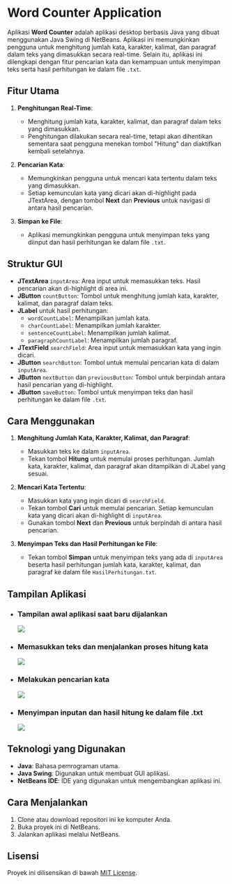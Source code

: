 # Word Counter Application

Aplikasi **Word Counter** adalah aplikasi desktop berbasis Java yang dibuat menggunakan Java Swing di NetBeans. Aplikasi ini memungkinkan pengguna untuk menghitung jumlah kata, karakter, kalimat, dan paragraf dalam teks yang dimasukkan secara real-time. Selain itu, aplikasi ini dilengkapi dengan fitur pencarian kata dan kemampuan untuk menyimpan teks serta hasil perhitungan ke dalam file `.txt`.

## Fitur Utama

1. **Penghitungan Real-Time**:
   - Menghitung jumlah kata, karakter, kalimat, dan paragraf dalam teks yang dimasukkan.
   - Penghitungan dilakukan secara real-time, tetapi akan dihentikan sementara saat pengguna menekan tombol "Hitung" dan diaktifkan kembali setelahnya.

2. **Pencarian Kata**:
   - Memungkinkan pengguna untuk mencari kata tertentu dalam teks yang dimasukkan.
   - Setiap kemunculan kata yang dicari akan di-highlight pada JTextArea, dengan tombol **Next** dan **Previous** untuk navigasi di antara hasil pencarian.

3. **Simpan ke File**:
   - Aplikasi memungkinkan pengguna untuk menyimpan teks yang diinput dan hasil perhitungan ke dalam file `.txt`.

## Struktur GUI

- **JTextArea** `inputArea`: Area input untuk memasukkan teks. Hasil pencarian akan di-highlight di area ini.
- **JButton** `countButton`: Tombol untuk menghitung jumlah kata, karakter, kalimat, dan paragraf dalam teks.
- **JLabel** untuk hasil perhitungan:
  - `wordCountLabel`: Menampilkan jumlah kata.
  - `charCountLabel`: Menampilkan jumlah karakter.
  - `sentenceCountLabel`: Menampilkan jumlah kalimat.
  - `paragraphCountLabel`: Menampilkan jumlah paragraf.
- **JTextField** `searchField`: Area input untuk memasukkan kata yang ingin dicari.
- **JButton** `searchButton`: Tombol untuk memulai pencarian kata di dalam `inputArea`.
- **JButton** `nextButton` dan `previousButton`: Tombol untuk berpindah antara hasil pencarian yang di-highlight.
- **JButton** `saveButton`: Tombol untuk menyimpan teks dan hasil perhitungan ke dalam file `.txt`.

## Cara Menggunakan

1. **Menghitung Jumlah Kata, Karakter, Kalimat, dan Paragraf**:
   - Masukkan teks ke dalam `inputArea`.
   - Tekan tombol **Hitung** untuk memulai proses perhitungan. Jumlah kata, karakter, kalimat, dan paragraf akan ditampilkan di JLabel yang sesuai.

2. **Mencari Kata Tertentu**:
   - Masukkan kata yang ingin dicari di `searchField`.
   - Tekan tombol **Cari** untuk memulai pencarian. Setiap kemunculan kata yang dicari akan di-highlight di `inputArea`.
   - Gunakan tombol **Next** dan **Previous** untuk berpindah di antara hasil pencarian.

3. **Menyimpan Teks dan Hasil Perhitungan ke File**:
   - Tekan tombol **Simpan** untuk menyimpan teks yang ada di `inputArea` beserta hasil perhitungan jumlah kata, karakter, kalimat, dan paragraf ke dalam file `HasilPerhitungan.txt`.

## Tampilan Aplikasi

- ### Tampilan awal aplikasi saat baru dijalankan
  ![](ss1.PNG)

- ### Memasukkan teks dan menjalankan proses hitung kata
  ![](ss2.PNG)
  
- ### Melakukan pencarian kata
  ![](ss3.PNG)
  
- ### Menyimpan inputan dan hasil hitung ke dalam file .txt
  ![](ss4.PNG)

## Teknologi yang Digunakan

- **Java**: Bahasa pemrograman utama.
- **Java Swing**: Digunakan untuk membuat GUI aplikasi.
- **NetBeans IDE**: IDE yang digunakan untuk mengembangkan aplikasi ini.

## Cara Menjalankan

1. Clone atau download repositori ini ke komputer Anda.
2. Buka proyek ini di NetBeans.
3. Jalankan aplikasi melalui NetBeans.

## Lisensi

Proyek ini dilisensikan di bawah [MIT License](LICENSE).
